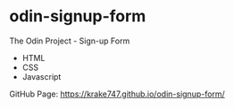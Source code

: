 # odin-signup-form
The Odin Project - Sign-up Form

- HTML
- CSS
- Javascript

GitHub Page: https://krake747.github.io/odin-signup-form/
